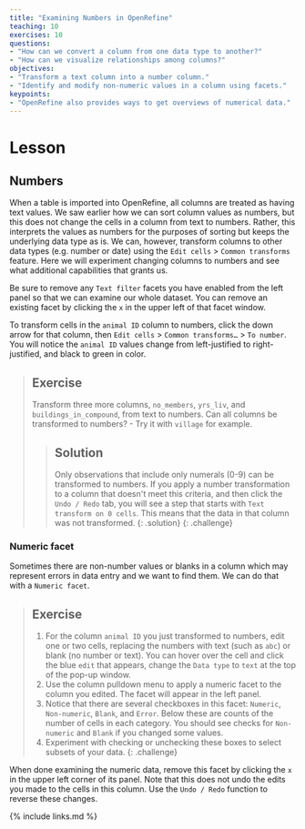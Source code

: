 ```yaml
---
title: "Examining Numbers in OpenRefine"
teaching: 10
exercises: 10
questions:
- "How can we convert a column from one data type to another?"
- "How can we visualize relationships among columns?"
objectives:
- "Transform a text column into a number column."
- "Identify and modify non-numeric values in a column using facets."
keypoints:
- "OpenRefine also provides ways to get overviews of numerical data."
---
```


# Lesson

## Numbers

When a table is imported into OpenRefine, all columns are treated as having text values. We saw earlier how we can sort column values as numbers, but this does not change the cells in a column from text to numbers. Rather, this interprets the values as numbers for the purposes of sorting but keeps the underlying data type as is. We can, however, transform columns to other data types (e.g. number or date) using the `Edit cells` > `Common transforms` feature. Here we will experiment changing columns to numbers and see what additional capabilities that grants us.

Be sure to remove any `Text filter` facets you have enabled from the left panel so that we can examine our whole dataset. You can remove an existing facet by clicking the `x` in the upper left of that facet window.

To transform cells in the `animal ID` column to numbers, click the down arrow for that column, then `Edit cells` > `Common transforms…` > `To number`. You will notice the `animal ID` values change from left-justified to right-justified, and black to green in color.

> ## Exercise
>
> Transform three more columns, `no_members`, `yrs_liv`, and `buildings_in_compound`, from text to numbers. Can all columns be transformed to numbers? - Try it with `village` for example.
>
> > ## Solution
> >
> > Only observations that include only numerals (0-9) can be transformed to numbers. If you apply a number transformation to
> > a column that doesn't meet this criteria, and then click the `Undo / Redo` tab, you will see a step that starts with
> > `Text transform on 0 cells`. This means that the data in that column was not transformed.
> {: .solution}
{: .challenge}

### Numeric facet
Sometimes there are non-number values or blanks in a column which may represent errors in data entry and we want to find them.
We can do that with a `Numeric facet`.

> ## Exercise
> 1. For the column `animal ID` you just transformed to numbers, edit one or two cells, replacing the numbers with text (such as `abc`) or blank (no number or text). You can hover over the cell and click the blue `edit` that appears, change the `Data type` to `text` at the top of the pop-up window.
> 2. Use the column pulldown menu to apply a numeric facet to the column you edited. The facet will appear in the left panel.
> 3. Notice that there are several checkboxes in this facet: `Numeric`, `Non-numeric`, `Blank`, and `Error`. Below these are counts of the number of cells in each category. You should see checks for `Non-numeric` and `Blank` if you changed some values.
> 4. Experiment with checking or unchecking these boxes to select subsets of your data.
{: .challenge}

When done examining the numeric data, remove this facet by clicking the `x` in the upper left corner of its panel. Note that this does not undo the edits you made to the cells in this column. Use the `Undo / Redo` function to reverse these changes.

{% include links.md %}
